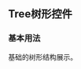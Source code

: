 <script setup>
import BaseVue from './base.vue';
import preview from '@/components/preview.vue';
</script>

## Tree树形控件

### 基本用法

基础的树形结构展示。

<preview  compname='tree' demoname='base'>
  <base-vue />
</preview>